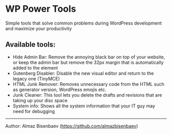 
# WP Power Tools

Simple tools that solve common problems during WordPress development and maximize your productivity

## Available tools:
- Hide Admin Bar: Remove the annoying black bar on top of your website, or keep the admin bar but remove the 32px margin that is automatically added to the <html> element
- Gutenberg Disabler: Disable the new visual editor and return to the legacy one (TinyMCE)
- HTML Junk Remover: Removes unnecessary code from the HTML such as generator version, WordPress emojis etc.
- Junk Cleaner: This tool lets you delete the drafts and revisions that are taking up your disc space
- System info: Shows all the system information that your IT guy may need for debugging 

---

Author: Almaz Bisenbaev (https://github.com/almazbisenbaev)
